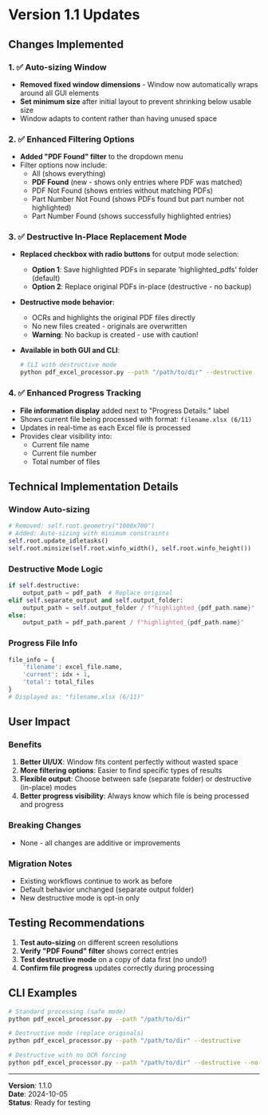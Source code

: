 # Version 1.1 Updates

## Changes Implemented

### 1. ✅ Auto-sizing Window
- **Removed fixed window dimensions** - Window now automatically wraps around all GUI elements
- **Set minimum size** after initial layout to prevent shrinking below usable size
- Window adapts to content rather than having unused space

### 2. ✅ Enhanced Filtering Options
- **Added "PDF Found" filter** to the dropdown menu
- Filter options now include:
  - All (shows everything)
  - **PDF Found** (new - shows only entries where PDF was matched)
  - PDF Not Found (shows entries without matching PDFs)
  - Part Number Not Found (shows PDFs found but part number not highlighted)
  - Part Number Found (shows successfully highlighted entries)

### 3. ✅ Destructive In-Place Replacement Mode
- **Replaced checkbox with radio buttons** for output mode selection:
  - **Option 1**: Save highlighted PDFs in separate 'highlighted_pdfs' folder (default)
  - **Option 2**: Replace original PDFs in-place (destructive - no backup)
  
- **Destructive mode behavior**:
  - OCRs and highlights the original PDF files directly
  - No new files created - originals are overwritten
  - **Warning**: No backup is created - use with caution!
  
- **Available in both GUI and CLI**:
  ```bash
  # CLI with destructive mode
  python pdf_excel_processor.py --path "/path/to/dir" --destructive
  ```

### 4. ✅ Enhanced Progress Tracking
- **File information display** added next to "Progress Details:" label
- Shows current file being processed with format: `filename.xlsx (6/11)`
- Updates in real-time as each Excel file is processed
- Provides clear visibility into:
  - Current file name
  - Current file number
  - Total number of files

## Technical Implementation Details

### Window Auto-sizing
```python
# Removed: self.root.geometry("1000x700")
# Added: Auto-sizing with minimum constraints
self.root.update_idletasks()
self.root.minsize(self.root.winfo_width(), self.root.winfo_height())
```

### Destructive Mode Logic
```python
if self.destructive:
    output_path = pdf_path  # Replace original
elif self.separate_output and self.output_folder:
    output_path = self.output_folder / f"highlighted_{pdf_path.name}"
else:
    output_path = pdf_path.parent / f"highlighted_{pdf_path.name}"
```

### Progress File Info
```python
file_info = {
    'filename': excel_file.name,
    'current': idx + 1,
    'total': total_files
}
# Displayed as: "filename.xlsx (6/11)"
```

## User Impact

### Benefits
1. **Better UI/UX**: Window fits content perfectly without wasted space
2. **More filtering options**: Easier to find specific types of results
3. **Flexible output**: Choose between safe (separate folder) or destructive (in-place) modes
4. **Better progress visibility**: Always know which file is being processed and progress

### Breaking Changes
- None - all changes are additive or improvements

### Migration Notes
- Existing workflows continue to work as before
- Default behavior unchanged (separate output folder)
- New destructive mode is opt-in only

## Testing Recommendations

1. **Test auto-sizing** on different screen resolutions
2. **Verify "PDF Found" filter** shows correct entries
3. **Test destructive mode** on a copy of data first (no undo!)
4. **Confirm file progress** updates correctly during processing

## CLI Examples

```bash
# Standard processing (safe mode)
python pdf_excel_processor.py --path "/path/to/dir"

# Destructive mode (replace originals)
python pdf_excel_processor.py --path "/path/to/dir" --destructive

# Destructive with no OCR forcing
python pdf_excel_processor.py --path "/path/to/dir" --destructive --no-force-ocr
```

---

**Version**: 1.1.0  
**Date**: 2024-10-05  
**Status**: Ready for testing
